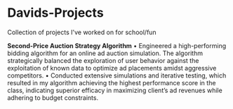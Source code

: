 # Davids-Projects
Collection of projects I've worked on for school/fun

**Second-Price Auction Strategy Algorithm**
•  Engineered a high-performing bidding algorithm for an online ad auction simulation. The algorithm strategically balanced the exploration of user behavior against the exploitation of known data to optimize ad placements amidst aggressive competitors.
•  Conducted extensive simulations and iterative testing, which resulted in my algorithm achieving the highest performance score in the class, indicating superior efficacy in maximizing client’s ad revenues while adhering to budget constraints.
